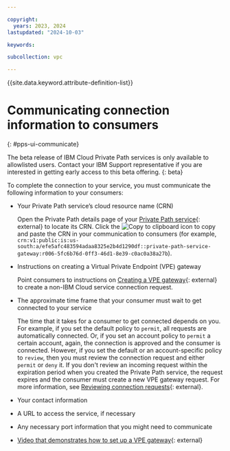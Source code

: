 ```yaml
---

copyright:
  years: 2023, 2024
lastupdated: "2024-10-03"

keywords:

subcollection: vpc

---
```


{{site.data.keyword.attribute-definition-list}}

# Communicating connection information to consumers
{: #pps-ui-communicate}

The beta release of IBM Cloud Private Path services is only available to allowlisted users. Contact your IBM Support representative if you are interested in getting early access to this beta offering.
{: beta}

To complete the connection to your service, you must communicate the following information to your consumers:

* Your Private Path service’s cloud resource name (CRN)

   Open the Private Path details page of your [Private Path service](/infrastructure/network/privatePathServices){: external} to locate its CRN. Click the ![Copy to clipboard icon](../../icons/copy.svg) to copy and paste the CRN in your communication to consumers (for example, `crn:v1:public:is:us-south:a/efe5afc483594adaa8325e2b4d1290df::private-path-service-gateway:r006-5fc6b76d-0ff3-46d1-8e39-c0ac0a38a27b`).

* Instructions on creating a Virtual Private Endpoint (VPE) gateway

   Point consumers to instructions on [Creating a VPE gateway](/docs/vpc?topic=vpc-ordering-endpoint-gateway){: external} to create a non-IBM Cloud service connection request.

* The approximate time frame that your consumer must wait to get connected to your service

   The time that it takes for a consumer to get connected depends on you. For example, if you set the default policy to `permit`, all requests are automatically connected. Or, if you set an account policy to `permit` a certain account, again, the connection is approved and the consumer is connected. However, if you set the default or an account-specific policy to `review`, then you must review the connection request and either `permit` or `deny` it. If you don't review an incoming request within the expiration period when you created the Private Path service, the request expires and the consumer must create a new VPE gateway request. For more information, see [Reviewing connection requests](/docs/vpc?topic=vpc-pps-ui-reviewing&interface=ui){: external}.

* Your contact information
* A URL to access the service, if necessary
* Any necessary port information that you might need to communicate
* [Video that demonstrates how to set up a VPE gateway](https://www.kaltura.com/p/1773841/sp/177384100/embedIframeJs/uiconf_id/27941801/partner_id/1773841?iframeembed=true&entry_id=1_65e0wq3e){: external}

